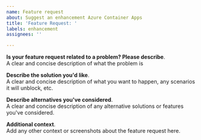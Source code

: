 ```yaml
---
name: Feature request
about: Suggest an enhancement Azure Container Apps
title: 'Feature Request: '
labels: enhancement
assignees: ''

---
```


**Is your feature request related to a problem? Please describe**.  
A clear and concise description of what the problem is

**Describe the solution you'd like**.    
A clear and concise description of what you want to happen, any scenarios it will unblock, etc.  

**Describe alternatives you've considered**.   
A clear and concise description of any alternative solutions or features you've considered.

**Additional context**.  
Add any other context or screenshots about the feature request here.
